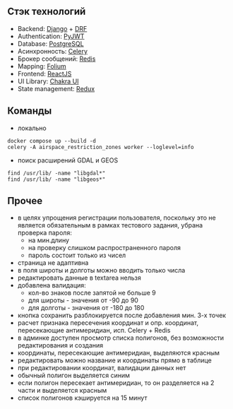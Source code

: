 ## Стэк технологий <a name="technology_stack"></a>

- Backend: [Django](https://django.fun/) + [DRF](https://www.django-rest-framework.org/)
- Authentication: [PyJWT](https://pyjwt.readthedocs.io/en/stable/)
- Database: [PostgreSQL](https://www.postgresql.org/)
- Асинхронность: [Celery](https://docs.celeryq.dev/)
- Брокер сообщений: [Redis](https://redis.io/)
- Mapping: [Folium](https://python-visualization.github.io/folium/latest/index.html)
- Frontend: [ReactJS](https://react.dev/)
- UI Library: [Chakra UI](https://v2.chakra-ui.com/)
- State management: [Redux](https://redux.js.org/)

## Команды

- локально
```shell
docker compose up --build -d
celery -A airspace_restriction_zones worker --loglevel=info
```
- поиск расширений GDAL и GEOS
```shell
find /usr/lib/ -name "libgdal*"
find /usr/lib/ -name "libgeos*"
```

## Прочее

- в целях упрощения регистрации пользователя, поскольку это не является обязательным в рамках тестового задания,
  убрана проверка пароля:
    - на мин.длину
    - на проверку слишком распространенного пароля
    - пароль состоит только из чисел
- страница не адаптивна
- в поля широты и долготы можно вводить только числа
- редактировать данные в textarea нельзя
- добавлена валидация:
  - кол-во знаков после запятой не больше 9
  - для широты - значения от -90 до 90
  - для долготы - значения от -180 до 180
- кнопка сохранить разблокируется после добавления мин. 3-х точек
- расчет признака пересечения координат и опр. координат, пересекающие антимеридиан, исп. Celery + Redis 
- в админке доступен просмотр списка полигонов, без возможности редактирования и создания
- координаты, пересекающие антимеридиан, выделяются красным
- редактировать можно название и координаты прямо в таблице
- при редактировании координат, валидации данных нет
- обычный полигон выделяется синим
- если полигон пересекает антимеридиан, то он разделяется на 2 части и выделяется красным
- список полигонов кэшируется на 15 минут